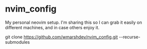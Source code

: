 # nvim_config
My personal neovim setup. I'm sharing this so I can grab it easily on different machines, and in case others enjoy it.

git clone https://github.com/wmarshdev/nvim_config.git --recurse-submodules
